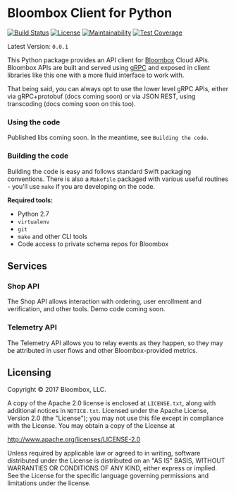 # Bloombox Client for Python

[![Build Status](https://travis-ci.org/Bloombox/Python.svg?branch=master)](https://travis-ci.org/Bloombox/Python) [![License](https://img.shields.io/badge/License-Apache%202.0-blue.svg)](https://opensource.org/licenses/Apache-2.0) [![Maintainability](https://api.codeclimate.com/v1/badges/8067bca447a946905de7/maintainability)](https://codeclimate.com/github/Bloombox/Python/maintainability) [![Test Coverage](https://api.codeclimate.com/v1/badges/8067bca447a946905de7/test_coverage)](https://codeclimate.com/github/Bloombox/Python/test_coverage)

Latest Version: `0.0.1`

This Python package provides an API client for [Bloombox](https://bloombox.io) Cloud APIs. Bloombox APIs are built and served using [gRPC](https://grpc.io) and exposed in client libraries like this one with a more fluid interface to work with.

That being said, you can always opt to use the lower level gRPC APIs, either via gRPC+protobuf (docs coming soon) or via JSON REST, using transcoding (docs coming soon on this too).


### Using the code

Published libs coming soon. In the meantime, see `Building the code`.


### Building the code

Building the code is easy and follows standard Swift packaging conventions. There is also a `Makefile` packaged with various useful routines - you'll use `make` if you are developing on the code.

**Required tools:**
- Python 2.7
- `virtualenv`
- `git`
- `make` and other CLI tools
- Code access to private schema repos for Bloombox


## Services


### Shop API

The Shop API allows interaction with ordering, user enrollment and verification, and other tools. Demo code coming soon.


### Telemetry API

The Telemetry API allows you to relay events as they happen, so they may be attributed in user flows and other Bloombox-provided metrics.


## Licensing

Copyright © 2017 Bloombox, LLC.

A copy of the Apache 2.0 license is enclosed at `LICENSE.txt`, along with additional notices in `NOTICE.txt`. Licensed under the Apache License, Version 2.0 (the "License"); you may not use this file except in compliance with the License. You may obtain a copy of the License at

http://www.apache.org/licenses/LICENSE-2.0

Unless required by applicable law or agreed to in writing, software distributed under the License is distributed on an "AS IS" BASIS, WITHOUT WARRANTIES OR CONDITIONS OF ANY KIND, either express or implied. See the License for the specific language governing permissions and limitations under the license.

